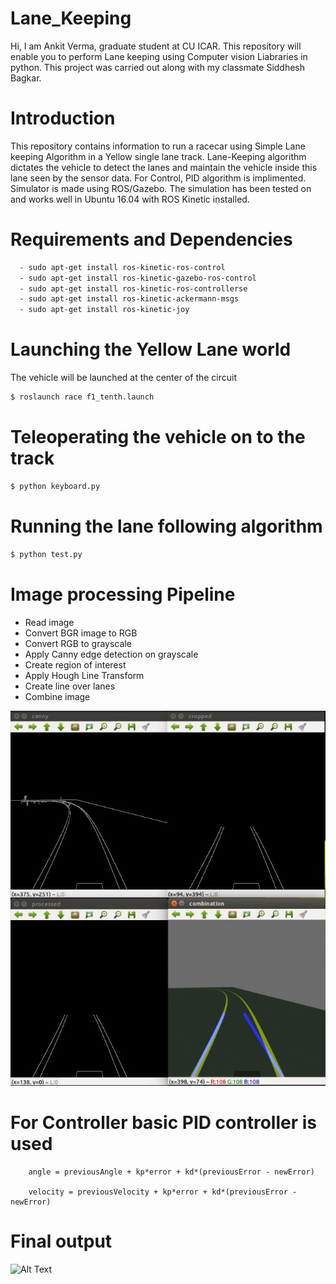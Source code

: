 # Lane_Keeping
Hi, I am Ankit Verma, graduate student at CU ICAR. This repository will enable you to perform Lane keeping using Computer vision Liabraries in python.
This project was carried out along with my classmate Siddhesh Bagkar. 

# Introduction
This repository contains information to run a racecar using Simple Lane keeping Algorithm in a Yellow single lane track. Lane-Keeping algorithm dictates the vehicle to detect the lanes and maintain the vehicle inside this lane seen by the sensor data. For Control, PID algorithm is implimented. Simulator is made using ROS/Gazebo. The simulation has been tested on and works well in Ubuntu 16.04 with ROS Kinetic installed.

# Requirements and Dependencies
```sh
  - sudo apt-get install ros-kinetic-ros-control 
  - sudo apt-get install ros-kinetic-gazebo-ros-control 
  - sudo apt-get install ros-kinetic-ros-controllerse
  - sudo apt-get install ros-kinetic-ackermann-msgs 
  - sudo apt-get install ros-kinetic-joy
 ```
# Launching the Yellow Lane world
The vehicle will be launched at the center of the circuit
```sh
$ roslaunch race f1_tenth.launch
```
# Teleoperating the vehicle on to the track
```sh
$ python keyboard.py
```
# Running the lane following algorithm
```sh
$ python test.py
```
# Image processing Pipeline 
  - Read image
  - Convert BGR image to RGB
  - Convert RGB to grayscale
  - Apply Canny edge detection on grayscale
  - Create region of interest
  - Apply Hough Line Transform
  - Create line over lanes 
  - Combine image
  
  
![Image Processing](https://github.com/snbagkar/Lane_Keeping/blob/main/6230e17a-59c4-400f-a3a7-0cdacc3448bd.jpeg)  

  
# For Controller basic PID controller is used 

        angle = previousAngle + kp*error + kd*(previousError - newError)
    
        velocity = previousVelocity + kp*error + kd*(previousError - newError)


# Final output
![Alt Text](https://github.com/snbagkar/Lane_Keeping/blob/main/AdvanceLaneKeeping-_2.gif)
